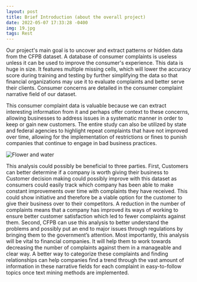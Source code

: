 ```yaml
---
layout: post
title: Brief Introduction (about the overall project)
date: 2022-05-07 17:33:28 -0400
img: 19.jpg
tags: Rest
---
```

Our project's main goal is to uncover and extract patterns or hidden data from the CFPB dataset. A database of consumer complaints is useless unless it can be used to improve the consumer's experience. This data is huge in size. It features multiple missing cells, which will lower the accuracy score during training and testing by further simplifying the data so that financial organizations may use it to evaluate complaints and better serve their clients. Consumer concerns are detailed in the consumer complaint narrative field of our dataset.

This consumer complaint data is valuable because we can extract interesting information from it and perhaps offer context to these concerns, allowing businesses to address issues in a systematic manner in order to keep or gain new customers. The entire study can also be utilized by state and federal agencies to highlight repeat complaints that have not improved over time, allowing for the implementation of restrictions or fines to punish companies that continue to engage in bad business practices.

![Flower and water]({{site.baseurl}}/images/pages/18.jpg)

This analysis could possibly be beneficial to three parties. First, Customers can better determine if a company is worth giving their business to Customer decision making could possibly improve with this dataset as consumers could easily track which company has been able to make constant improvements over time with complaints they have received. This could show initiative and therefore be a viable option for the customer to give their business over to their competitors. A reduction in the number of complaints means that a company has improved its ways of working to ensure better customer satisfaction which led to fewer complaints against them.
Second, CFPB can use this analysis to better understand the problems and possibly put an end to major issues through regulations by bringing them to the government’s attention.
Most importantly, this analysis will be vital to financial companies. It will help them to work towards decreasing the number of complaints against them in a manageable and clear way. A better way to categorize these complaints and finding relationships can help companies find a trend through the vast amount of information in these narrative fields for each complaint in easy-to-follow topics once text mining methods are implemented.
